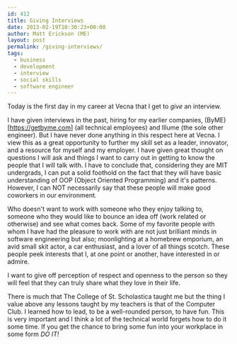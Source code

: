 ```yaml
---
id: 412
title: Giving Interviews
date: 2013-02-19T10:30:23+00:00
author: Matt Erickson (ME)
layout: post
permalink: /giving-interviews/
tags:
  - business
  - development
  - interview
  - social skills
  - software engineer
---
```

Today is the first day in my career at Vecna that I get to _give_ an interview.
  

  
I have given interviews in the past, hiring for my earlier companies, (ByME)[https://getbyme.com] (all technical employees) and Illume (the sole other engineer). But I have never done anything in this respect here at Vecna. I view this as a great opportunity to further my skill set as a leader, innovator, and a resource for myself and my employer. I have given great thought on questions I will ask and things I want to carry out in getting to know the people that I will talk with. I have to conclude that, considering they are MIT undergrads, I can put a solid foothold on the fact that they will have basic understanding of OOP (Object Oriented Programming) and it's patterns. However, I can NOT necessarily say that these people will make good coworkers in our environment.  


  
Who doesn't want to work with someone who they enjoy talking to, someone who they would like to bounce an idea off (work related or otherwise) and see what comes back. Some of my favorite people with whom I have had the pleasure to work with are not just brilliant minds in software engineering but also; moonlighting at a homebrew emporium, an avid small skit actor, a car enthusiast, and a lover of all things scotch. These people peek interests that I, at one point or another, have interested in or admire.  


  
I want to give off perception of respect and openness to the person so they will feel that they can truly share what they love in their life.  


  
There is much that The College of St. Scholastica taught me but the thing I value above any lessons taught by my teachers is that of the Computer Club. I learned how to lead, to be a well-rounded person, to have fun. This is very important and I think a lot of the technical world forgets how to do it some time. If you get the chance to bring some fun into your workplace in some form _DO IT!_